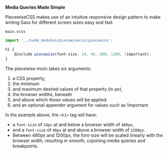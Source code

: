 **Media Queries Made Simple**

PiecewiseCSS makes use of an intuitive responsive design pattern to make writing Sass for different screen sizes easy and fast.

`main.scss`
```js
import '../node_modules/piecewisecss/piecewise';

h1 {
    @include piecewise(font-size, 24, 48, 480, 1200, !important);
}
```

The piecewise mixin takes six arguments:
1. a CSS property,
2. the minimum 
3. and maximum desired values of that property (in px),
4. the browser widths, beneath
5. and above which those values will be applied
6. and an optional appender argument for values such as !important.

In the example above, the `<h1>` tag will have:
* a `font-size` of `24px` at and below a browser width of `480px`,
* and a `font-size` of `48px` at and above a browser width of `1200px`.
* Between 480px and 1200px, the font-size will be scaled linearly with the browser width, resulting in smooth, cojoining media queries and breakpoints.